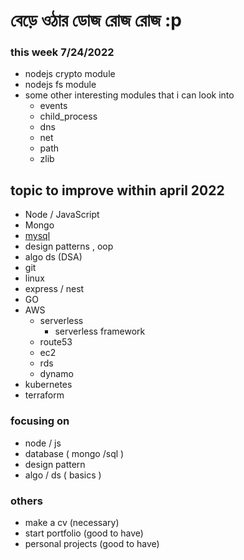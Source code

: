 # বেড়ে ওঠার ডোজ রোজ রোজ  :p 


### this week 7/24/2022
- nodejs crypto module 
- nodejs fs module 
- some other interesting modules that i can look into 
    - events
    - child_process
    - dns
    - net 
    - path 
    - zlib 


## topic to improve within april 2022 
- Node / JavaScript 
- Mongo
- [mysql](/mysql.md)
- design patterns , oop 
- algo ds (DSA) 
- git 
- linux 
- express / nest  
- GO
- AWS
    - serverless 
        - serverless framework 
    - route53
    - ec2 
    - rds
    - dynamo 
- kubernetes
- terraform 


### focusing on 

- node / js 
- database ( mongo /sql )
- design pattern 
- algo / ds ( basics )

### others 
- make a cv (necessary) 
- start portfolio (good to have)
- personal projects (good to have)

